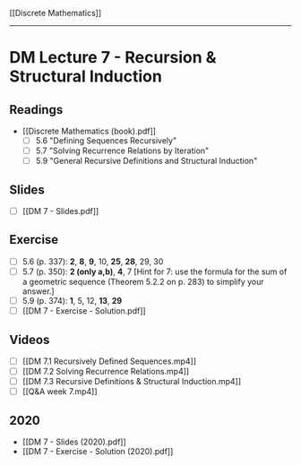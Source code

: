 [[Discrete Mathematics]]

---

# DM Lecture 7 - Recursion & Structural Induction

## Readings
- [[Discrete Mathematics (book).pdf]]
	- [ ] 5.6 "Defining Sequences Recursively"
	- [ ] 5.7 "Solving Recurrence Relations by Iteration"
	- [ ] 5.9 "General Recursive Definitions and Structural Induction"

## Slides
- [ ] [[DM 7 - Slides.pdf]]

## Exercise
- [ ] 5.6 (p. 337): **2**, **8**, **9**, 10, **25**, **28**, 29, 30  
- [ ] 5.7 (p. 350): **2 (only a,b)**, **4**, 7 [Hint for 7: use the formula for the sum of a geometric sequence (Theorem 5.2.2 on p. 283) to simplify your answer.]  
- [ ] 5.9 (p. 374): **1**, 5, 12, **13**, **29**
- [ ] [[DM 7 - Exercise - Solution.pdf]]

## Videos
- [ ] [[DM 7.1 Recursively Defined Sequences.mp4]]
- [ ] [[DM 7.2 Solving Recurrence Relations.mp4]]
- [ ] [[DM 7.3 Recursive Definitions & Structural Induction.mp4]]
- [ ] [[Q&A week 7.mp4]]

## 2020
- [[DM 7 - Slides (2020).pdf]]
- [[DM 7 - Exercise - Solution (2020).pdf]]